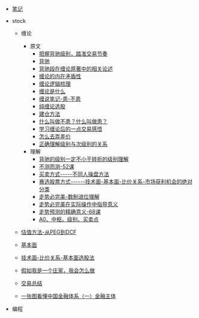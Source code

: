 - [笔记](/README.md)
   
- stock
    - 缠论
        * 原文
            - [把握背驰级别，踏准交易节奏](/chan/把握背驰级别，踏准交易节奏.md)
            - [背驰](/chan/背驰.md)
            - [背驰段在缠论原著中的相关论述](/chan/背驰段在缠论原著中的相关论述.md)
            - [缠论的内在矛盾性](/chan/缠论的内在矛盾性.md)
            - [缠论逻辑梳理](/chan/缠论逻辑梳理.md)
            - [缠论是什么](/chan/缠论是什么.md)
            - [缠说笔记-患-不患](/chan/缠说笔记-患-不患.md)
            - [纯缠论选股](/chan/纯缠论选股.md)
            - [建仓方法](/chan/建仓方法.md)
            - [什么叫做不患？什么叫做患？](/chan/什么叫做不患？什么叫做患？.md)
            - [学习缠论后的一点交易感悟](/chan/学习缠论后的一点交易感悟.md)
            - [怎么去弄差价](/chan/怎么去弄差价.md)
            - [正确理解级别与次级别的关系](/chan/正确理解级别与次级别的关系.md)
        * 理解
            - [背驰的级别一定不小于转折的级别理解](/chan_jingsui/背驰的级别一定不小于转折的级别理解.md)    
            - [不测而测-52课](/chan_jingsui/不测而测-52课.md)    
            - [买卖方式-----不同人操盘方法](/chan_jingsui/买卖方式-----不同人操盘方法.md)    
            - [赛选股票方式------技术面-基本面-比价关系-市场获利机会的绝对分类](/chan_jingsui/赛选股票方式------技术面-基本面-比价关系-市场获利机会的绝对分类.md)    
            - [走势必完美-数制进位理解](/chan_jingsui/走势必完美-数制进位理解.md)    
            - [走势必完美在实际操作中指导意义](/chan_jingsui/走势必完美在实际操作中指导意义.md)    
            - [走势预测的精确意义-68课](/chan_jingsui/走势预测的精确意义-68课.md)    
            - [A0、中枢、级别、买卖点](/chan_jingsui/A0、中枢、级别、买卖点.md)    

    - [估值方法-从PEG到DCF](/估值方法-从PEG到DCF.md)
    - [基本面](/基本面.md)
    - [技术面-比价关系-基本面选股法](/技术面-比价关系-基本面-选股法.md)
    - [假如我是一个庄家，我会怎么做](/假如我是一个庄家，我会怎么做.md)
    - [交易总结](/交易总结.md)
    - [一张图看懂中国金融体系（一）金融主体](/一张图看懂中国金融体系（一）金融主体.md)

- 编程
   